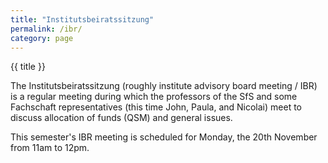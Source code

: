 ```yaml
---
title: "Institutsbeiratssitzung"
permalink: /ibr/
category: page
---
```


{{ title }}

The Institutsbeiratssitzung (roughly institute advisory board meeting / IBR) is a regular meeting during which the professors of the SfS and some Fachschaft representatives (this time John, Paula, and Nicolai) meet to discuss allocation of funds (QSM) and general issues.

This semester's IBR meeting is scheduled for Monday, the 20th November from 11am to 12pm.
